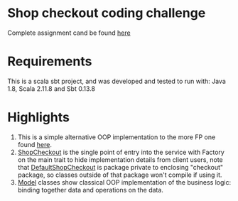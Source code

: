 # Shop checkout coding challenge
Complete assignment cand be found [here](https://github.com/OlegEfrem/shop-checkout-oop/blob/master/Assignment.pdf)

# Requirements
This is a scala sbt project, and was developed and tested to run with: Java 1.8, Scala 2.11.8 and Sbt 0.13.8

# Highlights
1. This is a simple alternative OOP implementation to the more FP one found [here](https://github.com/OlegEfrem/shop-checkout).
2. [ShopCheckout](https://github.com/OlegEfrem/shop-checkout-oop/blob/master/src/main/scala/com/oef/shop/checkout/ShopCheckout.scala#L11) is the single point of entry into the service with Factory on the main trait to hide implementation details from client users, note that [DefaultShopCheckout](https://github.com/OlegEfrem/shop-checkout-oop/blob/master/src/main/scala/com/oef/shop/checkout/impl/DefaultShopCheckout.scala#L6) is package private to enclosing "checkout" package, so classes outside of that package won't compile if using it.
3. [Model](https://github.com/OlegEfrem/shop-checkout-oop/blob/master/src/main/scala/com/oef/shop/checkout/model/Items.scala) classes show classical OOP implementation of the business logic: binding together data and operations on the data. 